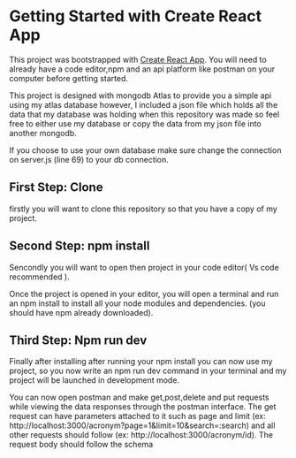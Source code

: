# Getting Started with Create React App

This project was bootstrapped with [Create React App](https://github.com/facebook/create-react-app).
You will need to already have a code editor,npm and an api platform like postman on your computer before getting started.
 
 This project is designed with mongodb Atlas to provide you a simple api using my atlas database however, I included a json file which holds all the data that
 my database was holding when this repository was made so feel free to either use my database or copy the data from my json file into another mongodb.
 
 If you choose to use your own database make sure change the connection on server.js (line 69) to your db connection.

## First Step: Clone

firstly you will want to clone this repository so that you have a copy of my project. 

## Second Step: npm install

Sencondly you will want to open then project in your code editor( Vs code recommended ).

Once the project is opened in your editor, you will open a terminal and run an npm install to install all your node modules and dependencies.
(you should have npm already downloaded).

## Third Step: Npm run dev

Finally after installing after running your npm install you can now use my project, so you now write an npm run dev command in your terminal and my project 
will be launched in development mode.

You can now open postman and make get,post,delete and put requests while viewing the data responses through the postman interface.
The get request can have parameters attached to it such as page and limit (ex: http://localhost:3000/acronym?page=1&limit=10&search=:search)
and all other requests should follow (ex: http://localhost:3000/acronym/id).
The request body should follow the schema

